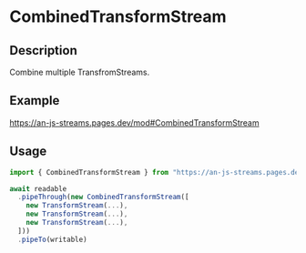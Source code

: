 # CombinedTransformStream

## Description
Combine multiple TransfromStreams.

## Example
https://an-js-streams.pages.dev/mod#CombinedTransformStream

## Usage
```ts
import { CombinedTransformStream } from "https://an-js-streams.pages.dev/mod.js" // or .ts

await readable
  .pipeThrough(new CombinedTransformStream([
    new TransformStream(...),
    new TransformStream(...),
    new TransformStream(...),
  ]))
  .pipeTo(writable)
```